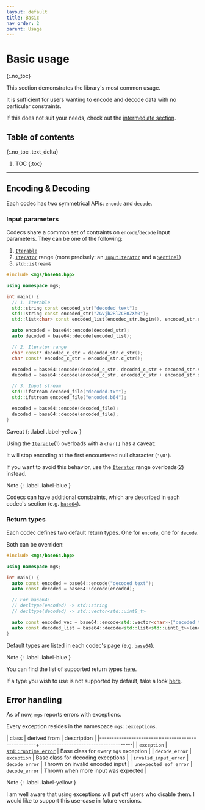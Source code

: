 ```yaml
---
layout: default
title: Basic
nav_order: 2
parent: Usage
---
```


# Basic usage
{:.no_toc}

This section demonstrates the library's most common usage.

It is sufficient for users wanting to encode and decode data with no particular constraints.

If this does not suit your needs, check out the [intermediate section](intermediate).

## Table of contents
{:.no_toc .text_delta}

1. TOC
{:toc}

---

## Encoding & Decoding

Each codec has two symmetrical APIs: `encode` and `decode`.

### Input parameters

Codecs share a common set of contraints on `encode`/`decode` input parameters. They can be one of the following:

1. [`Iterable`]()
1. [`Iterator`]() range (more precisely: an [`InputIterator`]() and a [`Sentinel`]())
1. `std::istream&`

```cpp
#include <mgs/base64.hpp>

using namespace mgs;

int main() {
  // 1. Iterable
  std::string const decoded_str("decoded text");
  std::string const encoded_str("ZGVjb2RlZCB0ZXh0");
  std::list<char> const encoded_list(encoded_str.begin(), encoded_str.end());

  auto encoded = base64::encode(decoded_str);
  auto decoded = base64::decode(encoded_list);

  // 2. Iterator range
  char const* decoded_c_str = decoded_str.c_str();
  char const* encoded_c_str = encoded_str.c_str();

  encoded = base64::encode(decoded_c_str, decoded_c_str + decoded_str.size());
  decoded = base64::decode(encoded_c_str, encoded_c_str + encoded_str.size());

  // 3. Input stream
  std::ifstream decoded_file("decoded.txt");
  std::ifstream encoded_file("encoded.b64");

  encoded = base64::encode(decoded_file);
  decoded = base64::decode(encoded_file);
}
```

Caveat
{: .label .label-yellow }

Using the [`Iterable`]()(1) overloads with a `char[]` has a caveat:

It will stop encoding at the first encountered null character (`'\0'`).

If you want to avoid this behavior, use the [`Iterator`]() range overloads(2) instead.

Note
{: .label .label-blue }

Codecs can have additional constraints, which are described in each codec's section (e.g. [`base64`]()).

### Return types

Each codec defines two default return types. One for `encode`, one for `decode`.

Both can be overriden:

```cpp
#include <mgs/base64.hpp>

using namespace mgs;

int main() {
  auto const encoded = base64::encode("decoded text");
  auto const decoded = base64::decode(encoded);

  // For base64:
  // decltype(encoded) -> std::string
  // decltype(decoded) -> std::vector<std::uint8_t>

  auto const encoded_vec = base64::encode<std::vector<char>>("decoded text");
  auto const decoded_list = base64::decode<std::list<std::uint8_t>>(encoded_vec);
}
```

Default types are listed in each codec's page (e.g. [`base64`]()).

Note
{: .label .label-blue }

You can find the list of supported return types [here]().

If a type you wish to use is not supported by default, take a look [here]().

## Error handling

As of now, `mgs` reports errors with exceptions.

Every exception resides in the namespace `mgs::exceptions`.

| class                  | derived from             | description                          |
|------------------------+--------------------------+--------------------------------------|
| `exception`            | [`std::runtime_error`]() | Base class for every `mgs` exception |
| `decode_error`         | `exception`              | Base class for decoding exceptions   |
| `invalid_input_error`  | `decode_error`           | Thrown on invalid encoded input      |
| `unexpected_eof_error` | `decode_error`           | Thrown when more input was expected  |

Note
{: .label .label-yellow }

I am well aware that using exceptions will put off users who disable them.
I would like to support this use-case in future versions.
